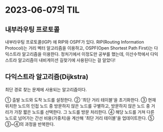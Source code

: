 # 2023-06-07의 TIL

## 내부라우팅 프로토콜

내부라우팅 프로토콜(IGP) 에 RIP와 OSPF가 있다. RIP(Routing Information Protocol)는 거리 벡터 알고리즘을 이용하고, OSPF(Open Shortest Path First)는 다익스트라 알고리즘을 이용한다. 정처기에서 이정도만 공부를 했는데, 이산수학에서 다익스트라 알고리즘이 내비게이션 길찾기에 사용된다는 걸 알았다!

## 다익스트라 알고리즘(Dijkstra)

최단 경로 찾는 문제에 사용되는 알고리즘이다.

① 출발 노드와 도착 노드를 설정한다.
② '최단 거리 테이블'을 초기화한다.
③ 현재 위치한 노드의 인접 노드 중 방문하지 않은 노드를 구별하고, 방문하지 않은 노드 중 거리가 가장 짧은 노드를 선택한다. 그 노드를 방문 처리한다.
④ 해당 노드를 거쳐 다른 노드로 넘어가는 간선 비용(가중치)을 계산해 '최단 거리 테이블'을 업데이트한다.
⑤ ③~④의 과정을 반복한다.
